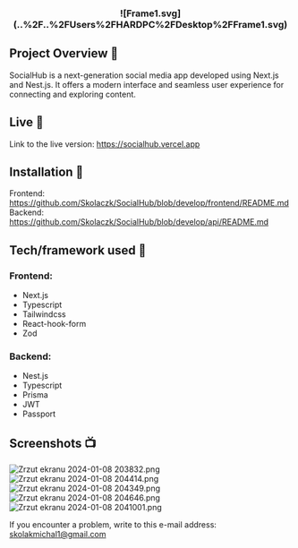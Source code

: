 <h3 align="center">![Frame1.svg](..%2F..%2FUsers%2FHARDPC%2FDesktop%2FFrame1.svg)</h3>

## Project Overview 🎉
SocialHub is a next-generation social media app developed using Next.js and Nest.js. It offers a modern interface and seamless user experience for connecting and exploring content.

## Live 📍

Link to the live version: https://socialhub.vercel.app

## Installation 💾
Frontend: https://github.com/Skolaczk/SocialHub/blob/develop/frontend/README.md <br />
Backend: https://github.com/Skolaczk/SocialHub/blob/develop/api/README.md

## Tech/framework used 🔧
### Frontend:
- Next.js
- Typescript
- Tailwindcss
- React-hook-form
- Zod

### Backend:
- Nest.js
- Typescript
- Prisma
- JWT
- Passport

## Screenshots 📺
![Zrzut ekranu 2024-01-08 203832.png](..%2F..%2FUsers%2FHARDPC%2FDesktop%2FZrzut%20ekranu%202024-01-08%20203832.png)
![Zrzut ekranu 2024-01-08 204414.png](..%2F..%2FUsers%2FHARDPC%2FDesktop%2FZrzut%20ekranu%202024-01-08%20204414.png)
![Zrzut ekranu 2024-01-08 204349.png](..%2F..%2FUsers%2FHARDPC%2FDesktop%2FZrzut%20ekranu%202024-01-08%20204349.png)
![Zrzut ekranu 2024-01-08 204646.png](..%2F..%2FUsers%2FHARDPC%2FDesktop%2FZrzut%20ekranu%202024-01-08%20204646.png)
![Zrzut ekranu 2024-01-08 2041001.png](..%2F..%2FUsers%2FHARDPC%2FDesktop%2FZrzut%20ekranu%202024-01-08%202041001.png)

If you encounter a problem, write to this e-mail address: [skolakmichal1@gmail.com](mailto:skolakmichal1@gmail.com)
